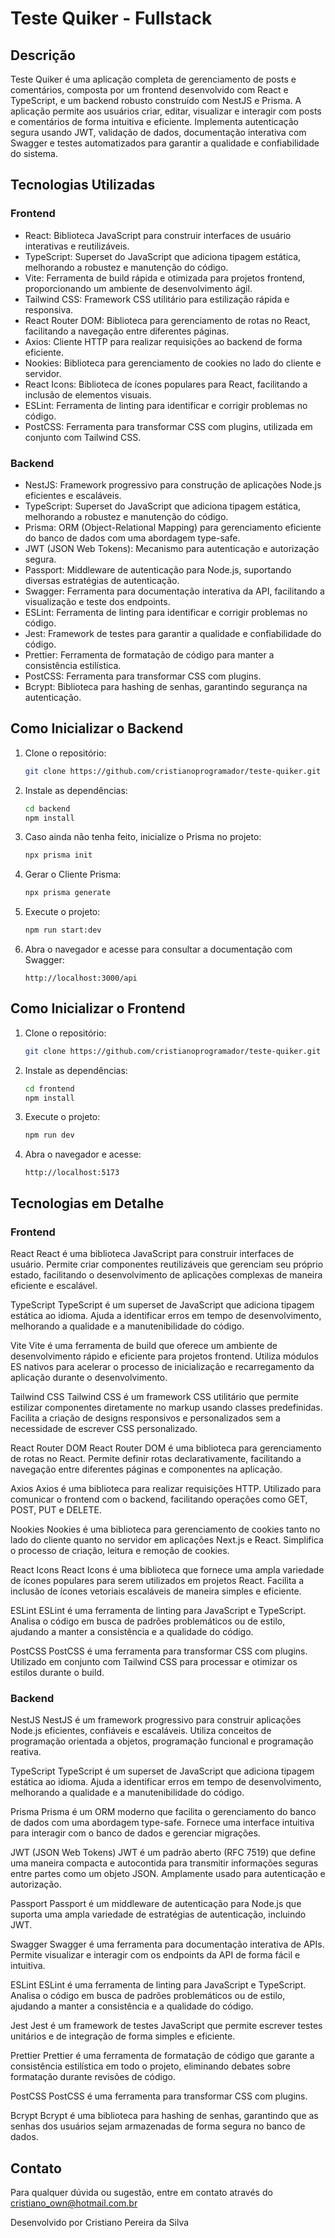 # Teste Quiker - Fullstack

## Descrição

Teste Quiker é uma aplicação completa de gerenciamento de posts e comentários, composta por um frontend desenvolvido com React e TypeScript, e um backend robusto construído com NestJS e Prisma. A aplicação permite aos usuários criar, editar, visualizar e interagir com posts e comentários de forma intuitiva e eficiente. Implementa autenticação segura usando JWT, validação de dados, documentação interativa com Swagger e testes automatizados para garantir a qualidade e confiabilidade do sistema.

## Tecnologias Utilizadas

### Frontend

* React: Biblioteca JavaScript para construir interfaces de usuário interativas e reutilizáveis.
* TypeScript: Superset do JavaScript que adiciona tipagem estática, melhorando a robustez e manutenção do código.
* Vite: Ferramenta de build rápida e otimizada para projetos frontend, proporcionando um ambiente de desenvolvimento ágil.
* Tailwind CSS: Framework CSS utilitário para estilização rápida e responsiva.
* React Router DOM: Biblioteca para gerenciamento de rotas no React, facilitando a navegação entre diferentes páginas.
* Axios: Cliente HTTP para realizar requisições ao backend de forma eficiente.
* Nookies: Biblioteca para gerenciamento de cookies no lado do cliente e servidor.
* React Icons: Biblioteca de ícones populares para React, facilitando a inclusão de elementos visuais.
* ESLint: Ferramenta de linting para identificar e corrigir problemas no código.
* PostCSS: Ferramenta para transformar CSS com plugins, utilizada em conjunto com Tailwind CSS.

### Backend

* NestJS: Framework progressivo para construção de aplicações Node.js eficientes e escaláveis.
* TypeScript: Superset do JavaScript que adiciona tipagem estática, melhorando a robustez e manutenção do código.
* Prisma: ORM (Object-Relational Mapping) para gerenciamento eficiente do banco de dados com uma abordagem type-safe.
* JWT (JSON Web Tokens): Mecanismo para autenticação e autorização segura.
* Passport: Middleware de autenticação para Node.js, suportando diversas estratégias de autenticação.
* Swagger: Ferramenta para documentação interativa da API, facilitando a visualização e teste dos endpoints.
* ESLint: Ferramenta de linting para identificar e corrigir problemas no código.
* Jest: Framework de testes para garantir a qualidade e confiabilidade do código.
* Prettier: Ferramenta de formatação de código para manter a consistência estilística.
* PostCSS: Ferramenta para transformar CSS com plugins.
* Bcrypt: Biblioteca para hashing de senhas, garantindo segurança na autenticação.

## Como Inicializar o Backend

1. Clone o repositório:

   ```bash
   git clone https://github.com/cristianoprogramador/teste-quiker.git
   ```

2. Instale as dependências:

   ```bash
   cd backend
   npm install
   ```

3. Caso ainda não tenha feito, inicialize o Prisma no projeto:

   ```bash
   npx prisma init
   ```

4. Gerar o Cliente Prisma:

   ```bash
   npx prisma generate
   ```

5. Execute o projeto:

   ```bash
   npm run start:dev
   ```

6. Abra o navegador e acesse para consultar a documentação com Swagger:
   ```
   http://localhost:3000/api
   ```

## Como Inicializar o Frontend

1. Clone o repositório:

   ```bash
   git clone https://github.com/cristianoprogramador/teste-quiker.git
   ```

2. Instale as dependências:

   ```bash
   cd frontend
   npm install
   ```

3. Execute o projeto:

   ```bash
   npm run dev
   ```

4. Abra o navegador e acesse:
   ```
   http://localhost:5173
   ```

## Tecnologias em Detalhe

### Frontend

React
React é uma biblioteca JavaScript para construir interfaces de usuário. Permite criar componentes reutilizáveis que gerenciam seu próprio estado, facilitando o desenvolvimento de aplicações complexas de maneira eficiente e escalável.

TypeScript
TypeScript é um superset de JavaScript que adiciona tipagem estática ao idioma. Ajuda a identificar erros em tempo de desenvolvimento, melhorando a qualidade e a manutenibilidade do código.

Vite
Vite é uma ferramenta de build que oferece um ambiente de desenvolvimento rápido e eficiente para projetos frontend. Utiliza módulos ES nativos para acelerar o processo de inicialização e recarregamento da aplicação durante o desenvolvimento.

Tailwind CSS
Tailwind CSS é um framework CSS utilitário que permite estilizar componentes diretamente no markup usando classes predefinidas. Facilita a criação de designs responsivos e personalizados sem a necessidade de escrever CSS personalizado.

React Router DOM
React Router DOM é uma biblioteca para gerenciamento de rotas no React. Permite definir rotas declarativamente, facilitando a navegação entre diferentes páginas e componentes na aplicação.

Axios
Axios é uma biblioteca para realizar requisições HTTP. Utilizado para comunicar o frontend com o backend, facilitando operações como GET, POST, PUT e DELETE.

Nookies
Nookies é uma biblioteca para gerenciamento de cookies tanto no lado do cliente quanto no servidor em aplicações Next.js e React. Simplifica o processo de criação, leitura e remoção de cookies.

React Icons
React Icons é uma biblioteca que fornece uma ampla variedade de ícones populares para serem utilizados em projetos React. Facilita a inclusão de ícones vetoriais escaláveis de maneira simples e eficiente.

ESLint
ESLint é uma ferramenta de linting para JavaScript e TypeScript. Analisa o código em busca de padrões problemáticos ou de estilo, ajudando a manter a consistência e a qualidade do código.

PostCSS
PostCSS é uma ferramenta para transformar CSS com plugins. Utilizado em conjunto com Tailwind CSS para processar e otimizar os estilos durante o build.

### Backend

NestJS
NestJS é um framework progressivo para construir aplicações Node.js eficientes, confiáveis e escaláveis. Utiliza conceitos de programação orientada a objetos, programação funcional e programação reativa.

TypeScript
TypeScript é um superset de JavaScript que adiciona tipagem estática ao idioma. Ajuda a identificar erros em tempo de desenvolvimento, melhorando a qualidade e a manutenibilidade do código.

Prisma
Prisma é um ORM moderno que facilita o gerenciamento do banco de dados com uma abordagem type-safe. Fornece uma interface intuitiva para interagir com o banco de dados e gerenciar migrações.

JWT (JSON Web Tokens)
JWT é um padrão aberto (RFC 7519) que define uma maneira compacta e autocontida para transmitir informações seguras entre partes como um objeto JSON. Amplamente usado para autenticação e autorização.

Passport
Passport é um middleware de autenticação para Node.js que suporta uma ampla variedade de estratégias de autenticação, incluindo JWT.

Swagger
Swagger é uma ferramenta para documentação interativa de APIs. Permite visualizar e interagir com os endpoints da API de forma fácil e intuitiva.

ESLint
ESLint é uma ferramenta de linting para JavaScript e TypeScript. Analisa o código em busca de padrões problemáticos ou de estilo, ajudando a manter a consistência e a qualidade do código.

Jest
Jest é um framework de testes JavaScript que permite escrever testes unitários e de integração de forma simples e eficiente.

Prettier
Prettier é uma ferramenta de formatação de código que garante a consistência estilística em todo o projeto, eliminando debates sobre formatação durante revisões de código.

PostCSS
PostCSS é uma ferramenta para transformar CSS com plugins.

Bcrypt
Bcrypt é uma biblioteca para hashing de senhas, garantindo que as senhas dos usuários sejam armazenadas de forma segura no banco de dados.

## Contato

Para qualquer dúvida ou sugestão, entre em contato através do cristiano_own@hotmail.com.br

Desenvolvido por Cristiano Pereira da Silva
